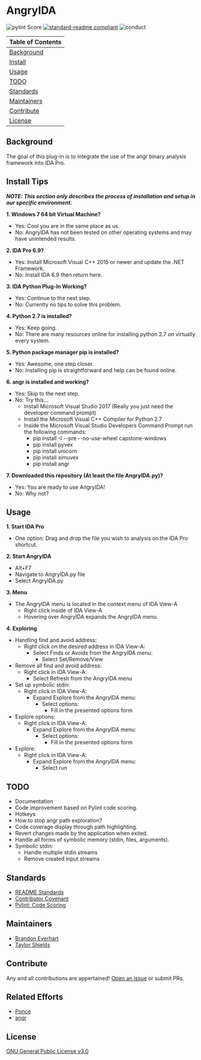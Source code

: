 # AngryIDA

![pylint Score](https://mperlet.github.io/pybadge/badges/8.50.svg) [![standard-readme compliant](https://img.shields.io/badge/readme%20style-standard-brightgreen.svg)](https://github.com/RichardLitt/standard-readme)  ![conduct](https://img.shields.io/badge/code%20of%20conduct-contributor%20covenant-brightgreen.svg) 

| Table of Contents |
|-------------------|
|[Background](#background)|
|[Install](#install-tips)|
|[Usage](#usage)|
|[TODO](#todo)|
|[Standards](#standards)|
|[Maintainers](#maintainers)|
|[Contribute](#contribute)|
|[License](#license)|        

## Background

The goal of this plug-in is to integrate the use of the angr binary analysis framework into IDA Pro. 

## Install Tips

_**NOTE: This section only describes the process of installation and setup in our specific environment.**_

**1. Windows 7 64 bit Virtual Machine?**
- Yes: Cool you are in the same place as us.
- No: AngryIDA has not been tested on other operating systems and may have unintended results. 

**2. IDA Pro 6.9?**
- Yes: Install Microsoft Visual C++ 2015 or newer and update the .NET Framework.
- No: Install IDA 6.9 then return here.

**3. IDA Python Plug-In Working?**
- Yes: Continue to the next step.
- No: Currently no tips to solve this problem.

**4. Python 2.7 is installed?**
- Yes: Keep going.
- No: There are many resources online for installing python 2.7 on virtually every system.

**5. Python package manager pip is installed?**
- Yes: Awesome, one step closer.
- No: Installing pip is straightforward and help can be found online.

**6. angr is installed and working?**
- Yes: Skip to the next step.
- No: Try this...
    + Install Microsoft Visual Studio 2017 (Really you just need the developer command prompt)
    + Install the Microsoft Visual C++ Compiler for Python 2.7
    + Inside the Microsoft Visual Studio Developers Command Prompt run the following commands:
        * pip install -I --pre --no-use-wheel capstone-windows
        * pip install pyvex
        * pip install unicorn
        * pip install simuvex
        * pip install angr

**7. Downloaded this repository (At least the file AngryIDA.py)?**
- Yes: You are ready to use AngryIDA!
- No: Why not?

## Usage

**1. Start IDA Pro**
- One option: Drag and drop the file you wish to analysis on the IDA Pro shortcut.

**2. Start AngryIDA**
- Alt+F7
- Navigate to AngryIDA.py file
- Select AngryIDA.py

**3. Menu**
- The AngryIDA menu is located in the context menu of IDA View-A
    + Right click inside of IDA View-A
    + Hovering over AngryIDA expands the AngryIDA menu.

**4. Exploring**
- Handling find and avoid address:
    + Right click on the desired address in IDA View-A:
        * Select Finds or Avoids from the AngryIDA menu:
            - Select Set/Remove/View 
- Remove all find and avoid address:  
    + Right click in IDA View-A:
        * Select Refresh from the AngryIDA menu
- Set up symbolic stdin:
    + Right click in IDA View-A:
        * Expand Explore from the AngryIDA menu:
            + Select options:
                - Fill in the presented options form
- Explore options:
    + Right click in IDA View-A:
        * Expand Explore from the AngryIDA menu:
            + Select options:
                - Fill in the presented options form
- Explore:
    + Right click in IDA View-A:
        * Expand Explore from the AngryIDA menu:
            + Select run

## TODO

* Documentation
* Code improvement based on Pylint code scoring.
* Hotkeys
* How to stop angr path exploration?
* Code coverage display through path highlighting. 
* Revert changes made by the application when exited. 
* Handle all forms of symbolic memory (stdin, files, arguments).
* Symbolic stdin: 
    - Handle multiple stdin streams
    - Remove created input streams

## Standards

* [README Standards](https://github.com/RichardLitt/standard-readme)
* [Contributor Covenant](https://contributor-covenant.org/version/1/3/0/)
* [Pylint: Code Scoring](https://www.pylint.org/)

## Maintainers

* [Brandon Everhart](https://github.com/Brandon-Everhart)
* [Taylor Shields](https://github.com/Taylor-Shields)

## Contribute

Any and all contributions are appertained! [Open an issue](https://github.com/Brandon-Everhart/AngryIDA/issues/new) or submit PRs.

## Related Efforts

* [Ponce](https://github.com/illera88/Ponce)
* [angr](https://github.com/angr)

## License

[GNU General Public License v3.0](LICENSE)
